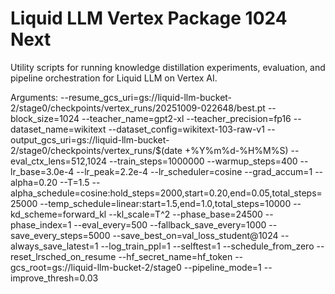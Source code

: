# Liquid LLM Vertex Package 1024 Next

Utility scripts for running knowledge distillation experiments, evaluation, and
pipeline orchestration for Liquid LLM on Vertex AI.

Arguments:
--resume_gcs_uri=gs://liquid-llm-bucket-2/stage0/checkpoints/vertex_runs/20251009-022648/best.pt
--block_size=1024
--teacher_name=gpt2-xl
--teacher_precision=fp16
--dataset_name=wikitext
--dataset_config=wikitext-103-raw-v1
--output_gcs_uri=gs://liquid-llm-bucket-2/stage0/checkpoints/vertex_runs/$(date +%Y%m%d-%H%M%S)
--eval_ctx_lens=512,1024
--train_steps=1000000
--warmup_steps=400
--lr_base=3.0e-4
--lr_peak=2.2e-4
--lr_scheduler=cosine
--grad_accum=1
--alpha=0.20
--T=1.5
--alpha_schedule=cosine:hold_steps=2000,start=0.20,end=0.05,total_steps=25000
--temp_schedule=linear:start=1.5,end=1.0,total_steps=10000
--kd_scheme=forward_kl
--kl_scale=T^2
--phase_base=24500
--phase_index=1
--eval_every=500
--fallback_save_every=1000
--save_every_steps=5000
--save_best_on=val_loss_student@1024
--always_save_latest=1
--log_train_ppl=1
--selftest=1
--schedule_from_zero
--reset_lrsched_on_resume
--hf_secret_name=hf_token
--gcs_root=gs://liquid-llm-bucket-2/stage0
--pipeline_mode=1
--improve_thresh=0.03
